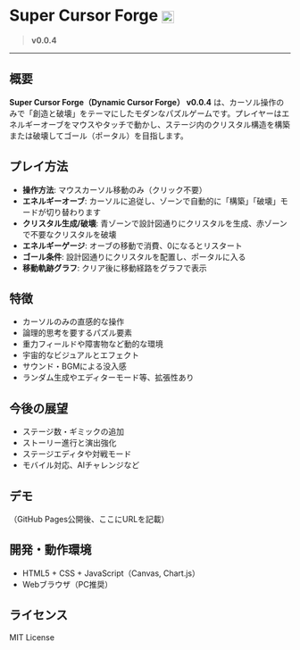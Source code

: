 # Super Cursor Forge <img src="https://img.shields.io/badge/version-v0.0.4-blue" alt="version" height="22" style="vertical-align:middle;">

> **v0.0.4**

---

## 概要

**Super Cursor Forge（Dynamic Cursor Forge） v0.0.4** は、カーソル操作のみで「創造と破壊」をテーマにしたモダンなパズルゲームです。プレイヤーはエネルギーオーブをマウスやタッチで動かし、ステージ内のクリスタル構造を構築または破壊してゴール（ポータル）を目指します。

## プレイ方法

- **操作方法**: マウスカーソル移動のみ（クリック不要）
- **エネルギーオーブ**: カーソルに追従し、ゾーンで自動的に「構築」「破壊」モードが切り替わります
- **クリスタル生成/破壊**: 青ゾーンで設計図通りにクリスタルを生成、赤ゾーンで不要なクリスタルを破壊
- **エネルギーゲージ**: オーブの移動で消費、0になるとリスタート
- **ゴール条件**: 設計図通りにクリスタルを配置し、ポータルに入る
- **移動軌跡グラフ**: クリア後に移動経路をグラフで表示

## 特徴

- カーソルのみの直感的な操作
- 論理的思考を要するパズル要素
- 重力フィールドや障害物など動的な環境
- 宇宙的なビジュアルとエフェクト
- サウンド・BGMによる没入感
- ランダム生成やエディターモード等、拡張性あり

## 今後の展望

- ステージ数・ギミックの追加
- ストーリー進行と演出強化
- ステージエディタや対戦モード
- モバイル対応、AIチャレンジなど

## デモ

（GitHub Pages公開後、ここにURLを記載）

## 開発・動作環境
- HTML5 + CSS + JavaScript（Canvas, Chart.js）
- Webブラウザ（PC推奨）

## ライセンス
MIT License
